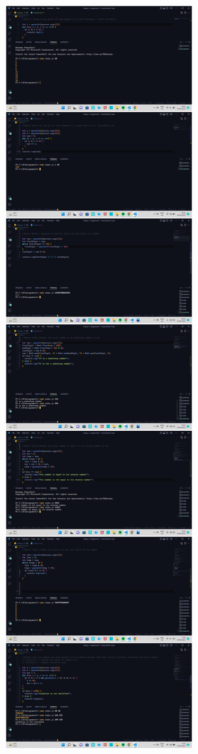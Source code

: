 <img src="firstQues.png" alt="First Ques Image" />
<img src="secondQues.png" alt="Second Ques Image" />
<img src="thirdQues.png" alt="Third Ques Image" />
<img src="fourthQues.png" alt="Fourth Ques Image" />
<img src="seventhQues.png" alt="Seventh Ques Image" />
<img src="sixthQues.png" alt="Sixth Ques Image" />
<img src="fifthQues.png" alt="Fifth Ques Image" />
